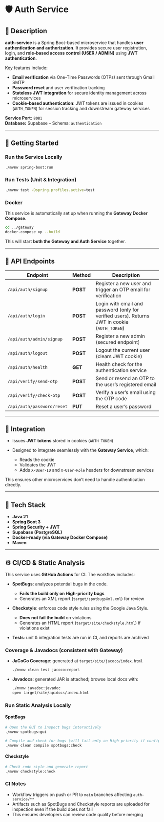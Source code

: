 # 🛡️ Auth Service

## 📘 Description

**auth-service** is a Spring Boot–based microservice that handles **user authentication and authorization**.
It provides secure user registration, login, and **role-based access control (USER / ADMIN)** using **JWT authentication**.

Key features include:

* **Email verification** via One-Time Passwords (OTPs) sent through Gmail SMTP
* **Password reset** and user verification tracking
* **Stateless JWT integration** for secure identity management across microservices
* **Cookie-based authentication**: JWT tokens are issued in cookies (`AUTH_TOKEN`) for session tracking and downstream gateway services

**Service Port:** `8081`  
**Database:** Supabase – Schema: `authentication`

---

## 🚀 Getting Started

### Run the Service Locally

```bash
./mvnw spring-boot:run
````

### Run Tests (Unit & Integration)

```bash
./mvnw test -Dspring.profiles.active=test
```

### Docker

This service is automatically set up when running the **Gateway Docker Compose**.

```bash
cd ../gateway
docker-compose up --build
```

This will start **both the Gateway and Auth Service** together.

---

## 📡 API Endpoints

| Endpoint                   | Method   | Description                                                                                   |
| -------------------------- | -------- | --------------------------------------------------------------------------------------------- |
| `/api/auth/signup`         | **POST** | Register a new user and trigger an OTP email for verification                                 |
| `/api/auth/login`          | **POST** | Login with email and password (only for verified users). Returns JWT in cookie (`AUTH_TOKEN`) |
| `/api/auth/admin/signup`   | **POST** | Register a new admin (secured endpoint)                                                       |
| `/api/auth/logout`         | **POST** | Logout the current user (clears JWT cookie)                                                   |
| `/api/auth/health`         | **GET**  | Health check for the authentication service                                                   |
| `/api/verify/send-otp`     | **POST** | Send or resend an OTP to the user’s registered email                                          |
| `/api/verify/check-otp`    | **POST** | Verify a user’s email using the OTP code                                                      |
| `/api/auth/password/reset` | **PUT**  | Reset a user’s password                                                                       |

---

## 🧩 Integration

* Issues **JWT tokens** stored in cookies (`AUTH_TOKEN`)
* Designed to integrate seamlessly with the **Gateway Service**, which:

  * Reads the cookie
  * Validates the JWT
  * Adds `X-User-ID` and `X-User-Role` headers for downstream services

This ensures other microservices don’t need to handle authentication directly.

---

## 🧱 Tech Stack

* **Java 21**
* **Spring Boot 3**
* **Spring Security + JWT**
* **Supabase (PostgreSQL)**
* **Docker-ready (via Gateway Docker Compose)**
* **Maven**

---

## ⚙️ CI/CD & Static Analysis

This service uses **GitHub Actions** for CI. The workflow includes:

* **SpotBugs**: analyzes potential bugs in the code.

  * **Fails the build only on High-priority bugs**
  * Generates an XML report (`target/spotbugsXml.xml`) for review
* **Checkstyle**: enforces code style rules using the Google Java Style.

  * **Does not fail the build** on violations
  * Generates an HTML report (`target/site/checkstyle.html`) if violations exist
* **Tests**: unit & integration tests are run in CI, and reports are archived

### Coverage & Javadocs (consistent with Gateway)

* **JaCoCo Coverage**: generated at `target/site/jacoco/index.html`

  ```bash
  ./mvnw clean test jacoco:report
  ```

* **Javadocs**: generated JAR is attached; browse local docs with:

  ```bash
  ./mvnw javadoc:javadoc
  open target/site/apidocs/index.html
  ```

### Run Static Analysis Locally

#### SpotBugs

```bash
# Open the GUI to inspect bugs interactively
./mvnw spotbugs:gui

# Compile and check for bugs (will fail only on High-priority if configured)
./mvnw clean compile spotbugs:check
```

#### Checkstyle

```bash
# Check code style and generate report
./mvnw checkstyle:check
```

### CI Notes

* Workflow triggers on push or PR to `main` branches affecting `auth-service/**`
* Artifacts such as SpotBugs and Checkstyle reports are uploaded for inspection even if the build does not fail
* This ensures developers can review code quality before merging
